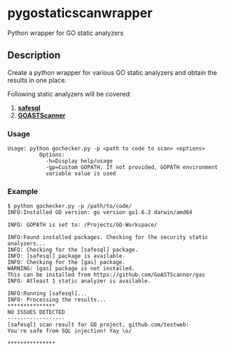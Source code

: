 # pygostaticscanwrapper
Python wrapper for GO static analyzers

## Description
Create a python wrapper for various GO static analyzers and obtain the 
results in one place.

Following static analyzers will be covered:
1. [**safesql**](https://github.com/stripe/safesql)
2.  [**GOASTScanner**](https://github.com/GoASTScanner/gas)

### Usage
```
Usage: python gochecker.py -p <path to code to scan> <options>
          Options:
            -h=Display help/usage
            -gp=Custom GOPATH. If not provided, GOPATH environment 
            variable value is used
```

### Example
```
$ python gochecker.py -p /path/to/code/
INFO:Installed GO version: go version go1.6.2 darwin/amd64

INFO: GOPATH is set to: /Projects/GO-Workspace/

INFO:Found installed packages. Checking for the security static analyzers... 
INFO: Checking for the [safesql] package.
INFO: [safesql] package is available.
INFO: Checking for the [gas] package.
WARNING: [gas] package is not installed.
This can be installed from https://github.com/GoASTScanner/gas
INFO: Atleast 1 static analyzer is available.

INFO:Running [safesql]...
INFO: Processing the results...
***************
NO ISSUES DETECTED
------------------
[safesql] scan result for GO project, github.com/testweb: 
You're safe from SQL injection! Yay \o/

***************
```
